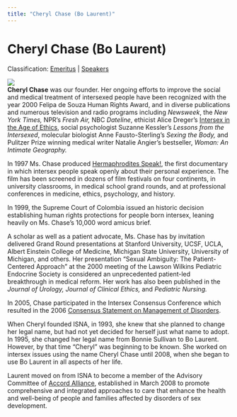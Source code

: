 ```yaml
---
title: "Cheryl Chase (Bo Laurent)"
---
```


# Cheryl Chase (Bo Laurent)

Classification: [Emeritus][1] | [Speakers][2]

![](/img/about/cheryl4.jpg)  
**Cheryl Chase** was our founder. Her ongoing efforts to improve the social and medical treatment of intersexed people have been recognized with the year 2000 Felipa de Souza Human Rights Award, and in diverse publications and numerous television and radio programs including _Newsweek_, the _New York Times,_ NPR’s _Fresh Air,_ NBC _Dateline_, ethicist Alice Dreger’s [Intersex in the Age of Ethics][3], social psychologist Suzanne Kessler’s _Lessons from the Intersexed_, molecular biologist Anne Fausto-Sterling’s _Sexing the Body,_ and Pulitzer Prize winning medical writer Natalie Angier’s bestseller, _Woman: An Intimate Geography._

  
In 1997 Ms. Chase produced [Hermaphrodites Speak!][4], the first documentary in which intersex people speak openly about their personal experience. The film has been screened in dozens of film festivals on four continents, in university classrooms, in medical school grand rounds, and at professional conferences in medicine, ethics, psychology, and history.

In 1999, the Supreme Court of Colombia issued an historic decision establishing human rights protections for people born intersex, leaning heavily on Ms. Chase’s 10,000 word amicus brief.

A scholar as well as a patient advocate, Ms. Chase has by invitation delivered Grand Round presentations at Stanford University, UCSF, UCLA, Albert Einstein College of Medicine, Michigan State University, University of Michigan, and others. Her presentation “Sexual Ambiguity: The Patient-Centered Approach” at the 2000 meeting of the Lawson Wilkins Pediatric Endocrine Society is considered an unprecedented patient-led breakthrough in medical reform. Her work has also been published in the _Journal of Urology, Journal of Clinical Ethics,_ and _Pediatric Nursing._

In 2005, Chase participated in the Intersex Consensus Conference which resulted in the 2006 [Consensus Statement on Management of Disorders][5].

When Cheryl founded ISNA, in 1993, she knew that she planned to change her legal name, but had not yet decided for herself just what name to adopt. In 1995, she changed her legal name from Bonnie Sullivan to Bo Laurent. However, by that time “Cheryl” was beginning to be known. She worked on intersex issues using the name Cheryl Chase until 2008, when she began to use Bo Laurent in all aspects of her life.

Laurent moved on from ISNA to become a member of the Advisory Committee of [Accord Alliance][6], established in March 2008 to promote comprehensive and integrated approaches to care that enhance the health and well-being of people and families affected by disorders of sex development.

[1]: /about/emeritus
[2]: /about/speakers
[3]: /books/age_of_ethics
[4]: /videos/hermaphrodites_speak
[5]: http://pediatrics.aappublications.org/cgi/reprint/118/2/e488
[6]: http://www.accordalliance.org/
